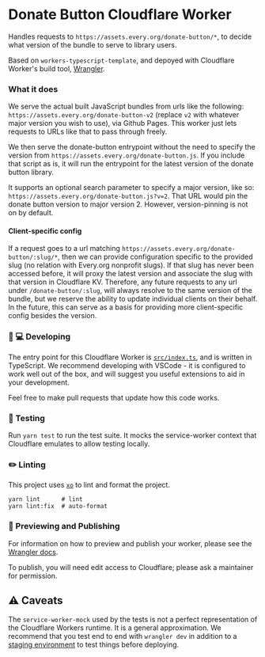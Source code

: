 # Donate Button Cloudflare Worker

Handles requests to `https://assets.every.org/donate-button/*`, to decide what
version of the bundle to serve to library users.

Based on `workers-typescript-template`, and depoyed with Cloudflare Worker's
build tool, [Wrangler](https://github.com/cloudflare/wrangler).

### What it does

We serve the actual built JavaScript bundles from urls like the following:
`https://assets.every.org/donate-button-v2` (replace `v2` with whatever major
version you wish to use), via Github Pages. This worker just lets requests to
URLs like that to pass through freely.

We then serve the donate-button entrypoint without the need to specify the
version from `https://assets.every.org/donate-button.js`. If you include that
script as is, it will run the entrypoint for the latest version of the donate
button library.

It supports an optional search parameter to specify a major version, like so:
`https://assets.every.org/donate-button.js?v=2`. That URL would pin the donate
button version to major version 2. However, version-pinning is not on by
default.

#### Client-specific config

If a request goes to a url matching
`https://assets.every.org/donate-button/:slug/*`, then we can provide
configuration specific to the provided slug (no relation with Every.org
nonprofit slugs). If that slug has never been accessed before, it will proxy
the latest version and associate the slug with that version in Cloudflare KV.
Therefore, any future requests to any url under `/donate-button/:slug`, will
always resolve to the same version of the bundle, but we reserve the ability
to update individual clients on their behalf. In the future, this can serve as a
basis for providing more client-specific config besides the version.

### 👩 💻 Developing

The entry point for this Cloudflare Worker is
[`src/index.ts`](./src/index.ts), and is written in TypeScript. We recommend
developing with VSCode - it is configured to work well out of the box, and
will suggest you useful extensions to aid in your development.

Feel free to make pull requests that update how this code works.

### 🧪 Testing

Run `yarn test` to run the test suite. It mocks the service-worker context that
Cloudflare emulates to allow testing locally.

### ✏️ Linting

This project uses [`xo`](https://github.com/xojs/xo) to lint and format the
project.

```
yarn lint      # lint
yarn lint:fix  # auto-format
```

### 👀 Previewing and Publishing

For information on how to preview and publish your worker, please see the
[Wrangler docs](https://developers.cloudflare.com/workers/tooling/wrangler/commands/#publish).

To publish, you will need edit access to Cloudflare; please ask a maintainer for
permission.

## ⚠️ Caveats

The `service-worker-mock` used by the tests is not a perfect representation of the Cloudflare Workers runtime. It is a general approximation. We recommend that you test end to end with `wrangler dev` in addition to a [staging environment](https://developers.cloudflare.com/workers/tooling/wrangler/configuration/environments/) to test things before deploying.
